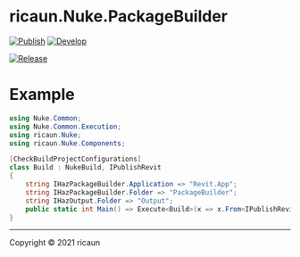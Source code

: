 # ricaun.Nuke.PackageBuilder

[![Publish](https://github.com/ricaun-io/ricaun.Nuke.PackageBuilder/actions/workflows/Publish.yml/badge.svg)](https://github.com/ricaun-io/ricaun.Nuke.PackageBuilder/actions)
[![Develop](https://github.com/ricaun-io/ricaun.Nuke.PackageBuilder/actions/workflows/Develop.yml/badge.svg)](https://github.com/ricaun-io/ricaun.Nuke.PackageBuilder/actions)

[![Release](https://img.shields.io/nuget/v/ricaun.Nuke.PackageBuilder?logo=nuget&label=release&color=blue)](https://www.nuget.org/packages/ricaun.Nuke.PackageBuilder)

# Example

```C#
using Nuke.Common;
using Nuke.Common.Execution;
using ricaun.Nuke;
using ricaun.Nuke.Components;

[CheckBuildProjectConfigurations]
class Build : NukeBuild, IPublishRevit
{
    string IHazPackageBuilder.Application => "Revit.App";
    string IHazPackageBuilder.Folder => "PackageBuilder";
    string IHazOutput.Folder => "Output";
    public static int Main() => Execute<Build>(x => x.From<IPublishRevit>().Build);
}
```

---

Copyright © 2021 ricaun

